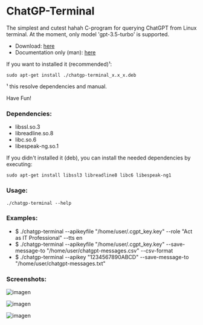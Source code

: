 # ChatGP-Terminal
<p align=justify>
  The simplest and cutest hahah C-program for querying ChatGPT from Linux terminal. At the moment, only model 'gpt-3.5-turbo' is supported. 
</p>
<ul>
  <li> Download: <a href="https://github.com/Lucho-A/ChatGP-Terminal/tree/master/ChatGP-Terminal/Releases">here</a></li>
  <li>Documentation only (man): <a href="https://github.com/Lucho-A/ChatGP-Terminal/blob/master/ChatGP-Terminal/Releases/chatgp-terminal.1.gz">here</a></li>
</ul>
<p align=justify>
If you want to installed it (recommended)¹:
</p>

```
sudo apt-get install ./chatgp-terminal_x.x_x.deb
```

¹ this resolve dependencies and manual.
<p>
  Have Fun!
</p>

### Dependencies:
<ul>
  <li>libssl.so.3</li>
  <li>libreadline.so.8</li>
  <li>libc.so.6</li>
  <li>libespeak-ng.so.1</li>
</ul>

If you didn't installed it (deb), you can install the needed dependencies by executing:

```
sudo apt-get install libssl3 libreadline8 libc6 libespeak-ng1
```

### Usage:

```
./chatgp-terminal --help
```

### Examples:
<ul>
  <li> $ ./chatgp-terminal --apikeyfile "/home/user/.cgpt_key.key" --role "Act as IT Professional" --tts en
  <li> $ ./chatgp-terminal --apikeyfile "/home/user/.cgpt_key.key" --save-message-to "/home/user/chatgpt-messages.csv" --csv-format
  <li> $ ./chatgp-terminal --apikey "1234567890ABCD" --save-message-to "/home/user/chatgpt-messages.txt"
</ul>

### Screenshots:

![imagen](https://github.com/Lucho-A/ChatGP-Terminal/assets/40904281/721de418-ebee-47f4-b64a-29df0d538de2)

![imagen](https://github.com/Lucho-A/ChatGP-Terminal/assets/40904281/2fde51d2-9cec-4e9c-b09d-d0a0c564a7e9)

![imagen](https://github.com/Lucho-A/ChatGP-Terminal/assets/40904281/e0ab7685-3d97-48b4-92a5-bfefdfb9bcc3)



